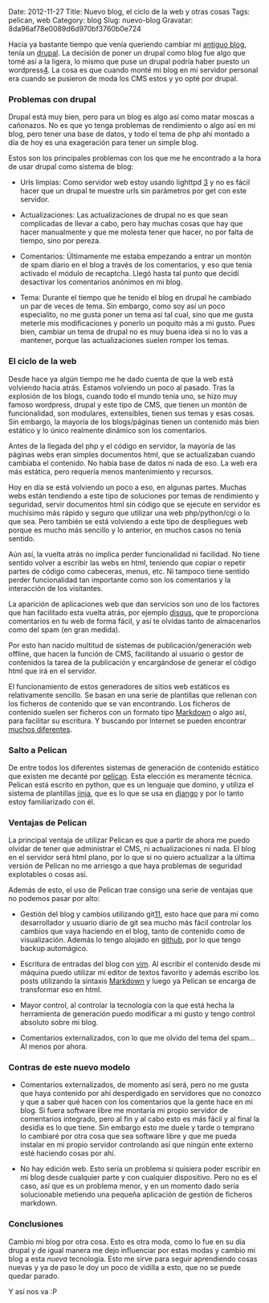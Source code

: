 Date: 2012-11-27
Title: Nuevo blog, el ciclo de la web y otras cosas
Tags: pelican, web
Category: blog
Slug: nuevo-blog
Gravatar: 8da96af78e0089d6d970bf3760b0e724

Hacía ya bastante tiempo que venía queriendo cambiar mi
[antiguo blog][1], tenía un [drupal][3]. La decisión de poner un drupal como
blog fue algo que tomé así a la ligera, lo mismo que puse un drupal
podría haber puesto un wordpress[4]. La cosa es que cuando monté mi blog
en mi servidor personal era cuando se pusieron de moda los CMS estos y
yo opté por drupal.


### Problemas con drupal

Drupal está muy bien, pero para un blog es algo así como matar moscas
a cañonazos. No es que yo tenga problemas de rendimiento o algo así en
mi blog, pero tener una base de datos, y todo el tema de php ahí
montado a día de hoy es una exageración para tener un simple blog.

Estos son los principales problemas con los que me he encontrado a la
hora de usar drupal como sistema de blog:

* Urls limpias: Como servidor web estoy usando lighttpd [3] y no es
fácil hacer que un drupal te muestre urls sin parámetros por get con
este servidor.

* Actualizaciones: Las actualizaciones de drupal no es que sean
complicadas de llevar a cabo, pero hay muchas cosas que hay que hacer
manualmente y que me molesta tener que hacer, no por falta de tiempo,
sino por pereza.

* Comentarios: Últimamente me estaba empezando a entrar un montón de
spam diario en el blog a través de los comentarios, y eso que tenía
activado el módulo de recaptcha. Llegó hasta tal punto que decidí
desactivar los comentarios anónimos en mi blog.

* Tema: Durante el tiempo que he tenido el blog en drupal he cambiado
un par de veces de tema. Sin embargo, como soy así un poco especialito,
no me gusta poner un tema así tal cual, sino que me gusta meterle mis
modificaciones y ponerlo un poquito más a mi gusto. Pues bien, cambiar
un tema de drupal no es muy buena idea si no lo vas a mantener, porque
las actualizaciones suelen romper los temas.


### El ciclo de la web

Desde hace ya algún tiempo me he dado cuenta de que la web está
volviendo hacia atrás. Estamos volviendo un poco al pasado. Tras la
explosión de los blogs, cuando todo el mundo tenía uno, se hizo muy
famoso wordpress, drupal y este tipo de CMS, que tienen un montón de
funcionalidad, son modulares, extensibles, tienen sus temas y esas
cosas. Sin embargo, la mayoría de los blogs/páginas tienen un
contenido más bien estático y lo único realmente dinámico son los
comentarios.

Antes de la llegada del php y el código en servidor, la mayoría de las
páginas webs eran simples documentos html, que se actualizaban cuando
cambiaba el contenido. No había base de datos ni nada de eso. La web
era más estática, pero requería menos mantenimiento y recursos.

Hoy en día se está volviendo un poco a eso, en algunas partes. Muchas
webs están tendiendo a este tipo de soluciones por temas de
rendimiento y seguridad, servir documentos html sin código que se
ejecute en servidor es muchísimo más rápido y seguro que utilizar una
web php/python/cgi o lo que sea. Pero también se está volviendo a este
tipo de despliegues web porque es mucho más sencillo y lo anterior, en
muchos casos no tenía sentido.

Aún así, la vuelta atrás no implica perder funcionalidad ni facilidad.
No tiene sentido volver a escribir las webs en html, teniendo que
copiar o repetir partes de código como cabeceras, menus, etc. Ni
tampoco tiene sentido perder funcionalidad tan importante como son los
comentarios y la interacción de los visitantes.

La aparición de aplicaciones web que dan servicios son uno de los
factores que han facilitado esta vuelta atrás, por ejemplo
[disqus][5], que te proporciona comentarios en tu web de forma fácil,
y así te olvidas tanto de almacenarlos como del spam (en gran medida).

Por esto han nacido multitud de sistemas de publicación/generación web
offline, que hacen la función de CMS, facilitando al usuario o gestor
de contenidos la tarea de la publicación y encargándose de generar el
código html que irá en el servidor.

El funcionamiento de estos generadores de sitios web estáticos es
relativamente sencillo. Se basan en una serie de plantillas que
rellenan con los ficheros de contenido que se van encontrando. Los
ficheros de contenido suelen ser ficheros con un formato tipo
[Markdown][6] o algo así, para facilitar su escritura. Y buscando por
Internet se pueden encontrar [muchos diferentes][7].

### Salto a Pelican

De entre todos los diferentes sistemas de generación de contenido
estático que existen me decanté por [pelican][8]. Esta elección es
meramente técnica. Pelican está escrito en python, que es un lenguaje
que domino, y utiliza el sistema de plantillas [jinja][9], que es lo
que se usa en [django][10] y por lo tanto estoy familiarizado con él.

### Ventajas de Pelican

La principal ventaja de utilizar Pelican es que a partir de ahora me
puedo olvidar de tener que administrar el CMS, ni actualizaciones ni
nada. El blog en el servidor será html plano, por lo que si no quiero
actualizar a la última versión de Pelican no me arriesgo a que haya
problemas de seguridad explotables o cosas así.

Además de esto, el uso de Pelican trae consigo una serie de ventajas
que no podemos pasar por alto:

* Gestión del blog y cambios utilizando git[11], esto hace que para mí
como desarrollador y usuario diario de git sea mucho más fácil
controlar los cambios que vaya haciendo en el blog, tanto de contenido
como de visualización. Además lo tengo alojado en [github][12], por lo
que tengo backup automágico.

* Escritura de entradas del blog con [vim][13]. Al escribir el
contenido desde mi máquina puedo utilizar mi editor de textos favorito
y además escribo los posts utilizando la sintaxis [Markdown][6] y
luego ya Pelican se encarga de transformar eso en html.

* Mayor control, al controlar la tecnología con la que está hecha la
herramienta de generación puedo modificar a mi gusto y tengo control
absoluto sobre mi blog.

* Comentarios externalizados, con lo que me olvido del tema del
spam... Al menos por ahora.

### Contras de este nuevo modelo

* Comentarios externalizados, de momento así será, pero no me gusta
que haya contenido por ahí desperdigado en servidores que no conozco y
que a saber qué hacen con los comentarios que la gente hace en mi
blog. Si fuera software libre me montaría mi propio servidor de
comentarios integrado, pero al fin y al cabo esto es más fácil y al
final la desidia es lo que tiene. Sin embargo esto me duele y tarde o
temprano lo cambiaré por otra cosa que sea software libre y que me
pueda instalar en mi propio servidor controlando así que ningún ente
externo esté haciendo cosas por ahí.

* No hay edición web. Esto sería un problema si quisiera poder
escribir en mi blog desde cualquier parte y con cualquier dispositivo.
Pero no es el caso, así que es un problema menor, y en un momento dado
sería solucionable metiendo una pequeña aplicación de gestión de
ficheros markdown.

### Conclusiones

Cambio mi blog por otra cosa. Esto es otra moda, como lo fue en su día
drupal y de igual manera me dejo influenciar por estas modas y cambio
mi blog a esta *nueva* tecnología. Esto me sirve para seguir
aprendiendo cosas nuevas y ya de paso le doy un poco de vidilla a
esto, que no se puede quedar parado.

Y así nos va :P

[1]: http://old.danigm.net
[2]: http://drupal.org
[3]: http://lighttpd.net
[4]: http://wordpress.org
[5]: http://disqus.com
[6]: http://en.wikipedia.org/wiki/Markdown
[7]: http://iwantmyname.com/blog/2011/02/list-static-website-generators.html
[8]: http://docs.getpelican.com/
[9]: http://jinja.pocoo.org/
[10]: http://djangoproject.com
[11]: http://git-scm.com/
[12]: https://github.com/danigm/danigm.net
[13]: http://www.vim.org/
